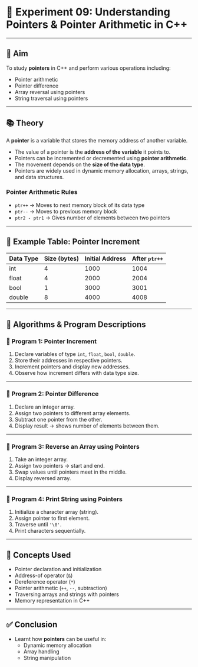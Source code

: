 # 🔬 Experiment 09: Understanding Pointers & Pointer Arithmetic in C++

---

## 🎯 Aim
To study **pointers** in C++ and perform various operations including:  
- Pointer arithmetic  
- Pointer difference  
- Array reversal using pointers  
- String traversal using pointers  

---

## 📚 Theory
A **pointer** is a variable that stores the memory address of another variable.  

- The value of a pointer is the **address of the variable** it points to.  
- Pointers can be incremented or decremented using **pointer arithmetic**.  
- The movement depends on the **size of the data type**.  
- Pointers are widely used in dynamic memory allocation, arrays, strings, and data structures.  

### Pointer Arithmetic Rules
- `ptr++` → Moves to next memory block of its data type  
- `ptr--` → Moves to previous memory block  
- `ptr2 - ptr1` → Gives number of elements between two pointers  

---

## 🧮 Example Table: Pointer Increment

| Data Type | Size (bytes) | Initial Address | After `ptr++` |
|-----------|--------------|-----------------|---------------|
| int       | 4            | 1000            | 1004          |
| float     | 4            | 2000            | 2004          |
| bool      | 1            | 3000            | 3001          |
| double    | 8            | 4000            | 4008          |

---

## 📝 Algorithms & Program Descriptions

### 🔹 Program 1: Pointer Increment
1. Declare variables of type `int`, `float`, `bool`, `double`.  
2. Store their addresses in respective pointers.  
3. Increment pointers and display new addresses.  
4. Observe how increment differs with data type size.  

---

### 🔹 Program 2: Pointer Difference
1. Declare an integer array.  
2. Assign two pointers to different array elements.  
3. Subtract one pointer from the other.  
4. Display result → shows number of elements between them.  

---

### 🔹 Program 3: Reverse an Array using Pointers
1. Take an integer array.  
2. Assign two pointers → start and end.  
3. Swap values until pointers meet in the middle.  
4. Display reversed array.  

---

### 🔹 Program 4: Print String using Pointers
1. Initialize a character array (string).  
2. Assign pointer to first element.  
3. Traverse until `'\0'`.  
4. Print characters sequentially.  

---

## 🧩 Concepts Used

- Pointer declaration and initialization  
- Address-of operator (`&`)  
- Dereference operator (`*`)  
- Pointer arithmetic (`++`, `--`, subtraction)  
- Traversing arrays and strings with pointers  
- Memory representation in C++  

---

## ✅ Conclusion

- Learnt how **pointers** can be useful in:  
  - Dynamic memory allocation  
  - Array handling  
  - String manipulation  
